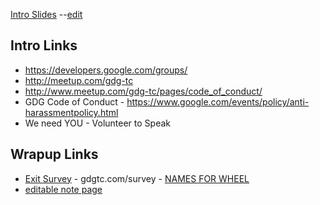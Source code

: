 [Intro Slides](https://docs.google.com/presentation/d/1LTeaX-13TdGpy-xHi5BWUdiz_29PIlgPcMWkuWbO84s/pub?start=true&loop=true&delayms=5000)   --[edit](https://docs.google.com/presentation/d/1LTeaX-13TdGpy-xHi5BWUdiz_29PIlgPcMWkuWbO84s/edit)

## Intro Links
- https://developers.google.com/groups/
- http://meetup.com/gdg-tc
- http://www.meetup.com/gdg-tc/pages/code_of_conduct/
- GDG Code of Conduct - https://www.google.com/events/policy/anti-harassmentpolicy.html
- We need YOU - Volunteer to Speak

## Wrapup Links
- [Exit Survey](https://gdgtc.com/survey) - gdgtc.com/survey   - [NAMES FOR WHEEL](https://docs.google.com/spreadsheets/d/1t8y74vOVforwEiS54tpAZ3K2cCBrMT7eD5SjUVM9q_Y/edit#gid=1313331731)
- [editable note page](https://lloydlentz.com/gdg/note.html)
